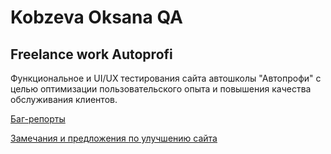 # Kobzeva Oksana QA 

## Freelance work Autoprofi
Функциональное и UI/UX тестирования сайта автошколы "Автопрофи" с целью оптимизации пользовательского опыта и повышения качества обслуживания клиентов.


[Баг-репорты](bugreports/)

[Замечания и предложения по улучшению сайта](Замечания%20и%20предложения.pdf)
